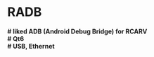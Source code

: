 # RADB
**# liked ADB (Android Debug Bridge) for RCARV** <br /> 
**# Qt6** <br />
**# USB, Ethernet** <br />
